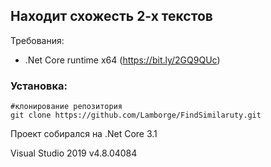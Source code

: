 ## Находит схожесть 2-х текстов

Требования:
- .Net Core runtime x64 (https://bit.ly/2GQ9QUc)

### Установка:
    #клонирование репозитория
    git clone https://github.com/Lamborge/FindSimilaruty.git
    

Проект собирался на .Net Core 3.1 

Visual Studio 2019 v4.8.04084
